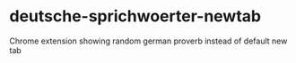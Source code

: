# deutsche-sprichwoerter-newtab
Chrome extension showing random german proverb instead of default new tab
